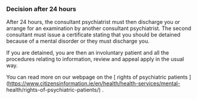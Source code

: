 ###  **Decision after 24 hours**

After 24 hours, the consultant psychiatrist must then discharge you or arrange
for an examination by another consultant psychiatrist. The second consultant
must issue a certificate stating that you should be detained because of a
mental disorder or they must discharge you.

If you are detained, you are then an involuntary patient and all the
procedures relating to information, review and appeal apply in the usual way.

You can read more on our webpage on the [ rights of psychiatric patients
](https://www.citizensinformation.ie/en/health/health-services/mental-
health/rights-of-psychiatric-patients/) .
